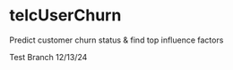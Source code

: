 # telcUserChurn
Predict customer churn status &amp; find top influence factors


Test Branch 12/13/24

